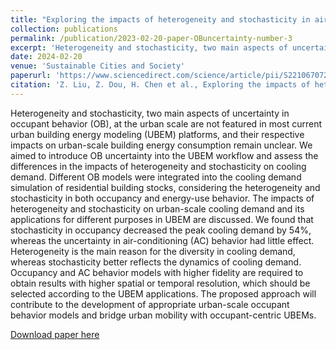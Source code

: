 ```yaml
---
title: "Exploring the impacts of heterogeneity and stochasticity in air-conditioning behavior on urban building energy models"
collection: publications
permalink: /publication/2023-02-20-paper-OBuncertainty-number-3
excerpt: 'Heterogeneity and stochasticity, two main aspects of uncertainty in occupant behavior (OB), at the urban scale are not featured in most current urban building energy modeling (UBEM) platforms, and their respective impacts on urban-scale building energy consumption remain unclear. We aimed to introduce OB uncertainty into the UBEM workflow and assess the differences in the impacts of heterogeneity and stochasticity on cooling demand. Different OB models were integrated into the cooling demand simulation of residential building stocks, considering the heterogeneity and stochasticity in both occupancy and energy-use behavior. The impacts of heterogeneity and stochasticity on urban-scale cooling demand and its applications for different purposes in UBEM are discussed. We found that stochasticity in occupancy decreased the peak cooling demand by 54%, whereas the uncertainty in air-conditioning (AC) behavior had little effect. Heterogeneity is the main reason for the diversity in cooling demand, whereas stochasticity better reflects the dynamics of cooling demand. Occupancy and AC behavior models with higher fidelity are required to obtain results with higher spatial or temporal resolution, which should be selected according to the UBEM applications. The proposed approach will contribute to the development of appropriate urban-scale occupant behavior models and bridge urban mobility with occupant-centric UBEMs.'
date: 2024-02-20
venue: 'Sustainable Cities and Society'
paperurl: 'https://www.sciencedirect.com/science/article/pii/S2210670724001136'
citation: 'Z. Liu, Z. Dou, H. Chen et al., Exploring the impacts of heterogeneity and stochasticity in air-conditioning behavior on urban building energy models. Sustainable Cities and Society (2024), doi: https://doi.org/10.1016/j.scs.2024.105285.'
---
```

Heterogeneity and stochasticity, two main aspects of uncertainty in occupant behavior (OB), at the urban scale are not featured in most current urban building energy modeling (UBEM) platforms, and their respective impacts on urban-scale building energy consumption remain unclear. We aimed to introduce OB uncertainty into the UBEM workflow and assess the differences in the impacts of heterogeneity and stochasticity on cooling demand. Different OB models were integrated into the cooling demand simulation of residential building stocks, considering the heterogeneity and stochasticity in both occupancy and energy-use behavior. The impacts of heterogeneity and stochasticity on urban-scale cooling demand and its applications for different purposes in UBEM are discussed. We found that stochasticity in occupancy decreased the peak cooling demand by 54%, whereas the uncertainty in air-conditioning (AC) behavior had little effect. Heterogeneity is the main reason for the diversity in cooling demand, whereas stochasticity better reflects the dynamics of cooling demand. Occupancy and AC behavior models with higher fidelity are required to obtain results with higher spatial or temporal resolution, which should be selected according to the UBEM applications. The proposed approach will contribute to the development of appropriate urban-scale occupant behavior models and bridge urban mobility with occupant-centric UBEMs.

[Download paper here](http://zr-liu.github.io/files/07_Exploring_the_impacts_of_heterogeneity_and_stochasticity_in_air-conditioning_behavior_on_urban_building_energy_models.pdf)
